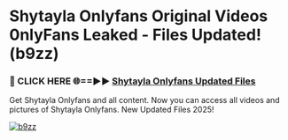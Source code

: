 # Shytayla Onlyfans Original Videos 0nlyFans Leaked - Files Updated! (b9zz)

<h3>🔴 CLICK HERE 🌐==►► <a href="https://tinyurl.com/x26r9saj" rel="nofollow">Shytayla Onlyfans Updated Files</a></h3>

Get Shytayla Onlyfans and all content. Now you can access all videos and pictures of Shytayla Onlyfans. New Updated Files 2025!

[![b9zz](https://i.imgur.com/LkgZPqh.gif)](https://tinyurl.com/x26r9saj)
